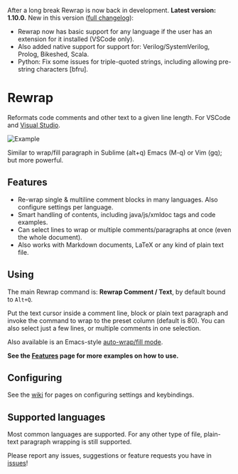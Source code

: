After a long break Rewrap is now back in development. **Latest version: 1.10.0.** New in this version ([full
changelog](https://github.com/stkb/vscode-rewrap/releases)):
- Rewrap now has basic support for any language if the user has an extension for
  it installed (VSCode only).
- Also added native support for support for: Verilog/SystemVerilog, Prolog,
  Bikeshed, Scala.
- Python: Fix some issues for triple-quoted strings, including allowing
  pre-string characters [bfru].


# Rewrap

Reformats code comments and other text to a given line length. For VSCode and
[Visual Studio](https://marketplace.visualstudio.com/items?itemName=stkb.Rewrap-18980).

<!-- VS
![Example](/268780/1/example-smaller.png)
<!-- VSCODE -->
![Example](https://github.com/stkb/Rewrap/wiki/images/example.png)
<!-- -->

Similar to wrap/fill paragraph in Sublime (alt+q) Emacs (M-q) or Vim (gq); but
more powerful.


## Features ##

* Re-wrap single & multiline comment blocks in many languages. Also configure
  settings per language.
* Smart handling of contents, including java/js/xmldoc tags and code examples.
* Can select lines to wrap or multiple comments/paragraphs at once (even the whole document).
* Also works with Markdown documents, LaTeX or any kind of plain text file.


## Using ##

<!-- VS
Adds the **Rewrap Lines** item to the Edit menu, by default bound to `Alt+Q`.
<!-- VSCODE -->
The main Rewrap command is: **Rewrap Comment / Text**, by default bound to
`Alt+Q`.
<!-- -->

Put the text cursor inside a comment line, block or plain text paragraph and
invoke the command to wrap to the preset column (default is 80). You can also
select just a few lines, or multiple comments in one selection.

Also available is an Emacs-style [auto-wrap/fill
mode](https://github.com/stkb/Rewrap/wiki/Auto-wrap).

**See the [Features](https://github.com/stkb/Rewrap/wiki/Features) page for more
examples on how to use.**


## Configuring ##

<!-- VS
Go to _Tools -> Options -> Rewrap_ to configure.
<!-- -->

See the [wiki](https://github.com/stkb/vscode-rewrap/wiki) for pages on
configuring settings and keybindings.


## Supported languages ##

Most common languages are supported. For any other type of file, plain-text
paragraph wrapping is still supported.

Please report any issues, suggestions or feature requests you have in
[issues](https://github.com/stkb/Rewrap/issues)!
